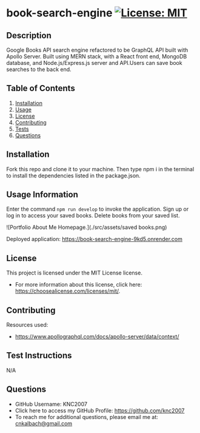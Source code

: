 # book-search-engine [![License: MIT](https://img.shields.io/badge/License-MIT-yellow.svg)](https://opensource.org/licenses/MIT)

## Description
Google Books API search engine refactored to be GraphQL API built with Apollo Server. Built using MERN stack, with a React front end, MongoDB database, and Node.js/Express.js server and API.Users can save book searches to the back end.

## Table of Contents
1. [Installation](#installation)
2. [Usage](#usage-information)
3. [License](#license)
4. [Contributing](#contributing)
5. [Tests](#test-instructions)
6. [Questions](#questions)

## Installation
Fork this repo and clone it to your machine. Then type npm i in the terminal to install the dependencies listed in the package.json. 

## Usage Information
Enter the command `npm run develop` to invoke the application. Sign up or log in to access your saved books. Delete books from your saved list.

![Portfolio About Me Homepage.](./src/assets/saved books.png)

Deployed application: https://book-search-engine-9kd5.onrender.com

## License
This project is licensed under the MIT License license.
* For more information about this license, click here: https://choosealicense.com/licenses/mit/.

## Contributing 
Resources used:
* https://www.apollographql.com/docs/apollo-server/data/context/

## Test Instructions
N/A

## Questions
* GitHub Username: KNC2007
* Click here to access my GitHub Profile: https://github.com/knc2007
* To reach me for additional questions, please email me at: [cnkalbach@gmail.com](mailto:cnkalbach@gmail.com)